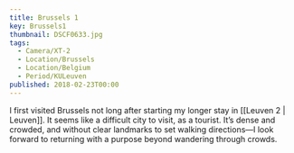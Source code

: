 ```yaml
---
title: Brussels 1
key: Brussels1
thumbnail: DSCF0633.jpg
tags:
  - Camera/XT-2
  - Location/Brussels
  - Location/Belgium
  - Period/KULeuven
published: 2018-02-23T00:00
---
```

I first visited Brussels not long after starting my longer stay in [[Leuven 2 | Leuven]]. It seems like a difficult city to visit, as a tourist. It’s dense and crowded, and without clear landmarks to set walking directions—I look forward to returning with a purpose beyond wandering through crowds.

